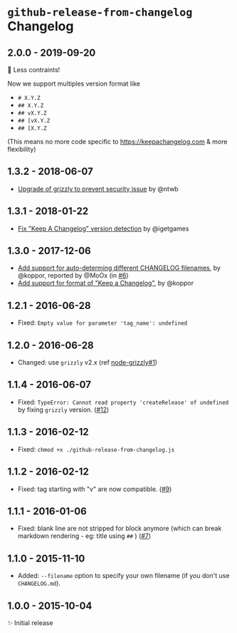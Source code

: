 # `github-release-from-changelog` Changelog

## 2.0.0 - 2019-09-20

🥳 Less contraints!

Now we support multiples version format like

- `# X.Y.Z`
- `## X.Y.Z`
- `## vX.Y.Z`
- `## [vX.Y.Z`
- `## [X.Y.Z`

(This means no more code specific to https://keepachangelog.com & more flexibility)

## 1.3.2 - 2018-06-07

- [Upgrade of grizzly to prevent security issue](https://github.com/MoOx/github-release-from-changelog/commit/9634bf8e1fa9ce9f693277bfed24bb83ead5a9e8) by @ntwb

## 1.3.1 - 2018-01-22

- [Fix "Keep A Changelog" version detection](https://github.com/MoOx/github-release-from-changelog/commit/b96ea68110ee580abd31fbcc028c92091c03682d)
  by @igetgames

## 1.3.0 - 2017-12-06

- [Add support for auto-determing different CHANGELOG filenames](https://github.com/MoOx/github-release-from-changelog/commit/eb8f20855810201561144ca3762168d1da421d12),
  by @koppor, reported by @MoOx (in [#6](https://github.com/MoOx/github-release-from-changelog/issues/6))
- [Add support for format of "Keep a Changelog"](https://github.com/MoOx/github-release-from-changelog/commit/cf50e4e8f0829c36eb837974e189d733fdb0effd),
  by @koppor

## 1.2.1 - 2016-06-28

- Fixed: `Empty value for parameter 'tag_name': undefined`

## 1.2.0 - 2016-06-28

- Changed: use `grizzly` v2.x
  (ref [node-grizzly#1](https://github.com/coderaiser/node-grizzly/issues/1))

## 1.1.4 - 2016-06-07

- Fixed: `TypeError: Cannot read property 'createRelease' of undefined`
  by fixing `grizzly` version.
  ([#12](https://github.com/MoOx/npmpub/issues/12))

## 1.1.3 - 2016-02-12

- Fixed: `chmod +x ./github-release-from-changelog.js`

## 1.1.2 - 2016-02-12

- Fixed: tag starting with "v" are now compatible.
  ([#9](https://github.com/MoOx/github-release-from-changelog/pull/9))

## 1.1.1 - 2016-01-06

- Fixed: blank line are not stripped for block anymore (which can break
  markdown rendering - eg: title using `##` )
  ([#7](https://github.com/MoOx/github-release-from-changelog/pull/7))

## 1.1.0 - 2015-11-10

- Added: `--filename` option to specify your own filename
  (if you don't use `CHANGELOG.md`).

## 1.0.0 - 2015-10-04

✨ Initial release
